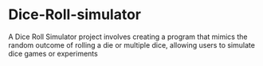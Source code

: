 # Dice-Roll-simulator
A Dice Roll Simulator project involves creating a program that mimics the random outcome of rolling a die or multiple dice, allowing users to simulate dice games or experiments
